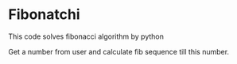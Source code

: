 # Fibonatchi
This code solves fibonacci algorithm by python

Get a number from user and calculate fib sequence till this number.
